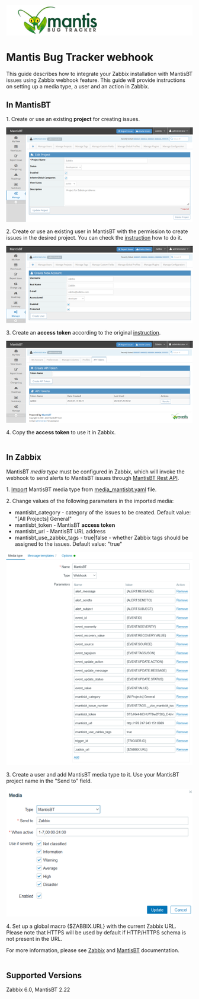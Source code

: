 ![](images/logo.png?raw=true)

# Mantis Bug Tracker webhook

This guide describes how to integrate your Zabbix installation with MantisBT issues using Zabbix webhook feature. This guide will provide instructions on setting up a media type, a user and an action in Zabbix.

## In MantisBT

1\. Create or use an existing **project** for creating issues.

[![](images/project_tn.png?raw=true)](images/project.png)

2\. Create or use an existing user in MantisBT with the permission to create issues in the desired project.
You can check the [instruction](https://support.mantishub.com/hc/en-us/articles/203574829-Creating-User-Accounts) how to do it.

[![](images/user_tn.png?raw=true)](images/user.png)

3\. Create an **access token** according to the original [instruction](https://support.mantishub.com/hc/en-us/articles/215787323-Connecting-to-MantisHub-APIs-using-API-Tokens).

[![](images/token_tn.png?raw=true)](images/token.png)

4\. Copy the **access token** to use it in Zabbix.
<br/><br/>

## In Zabbix

MantisBT _media type_ must be configured in Zabbix, which will invoke the webhook to send alerts to MantisBT issues through [MantisBT Rest API](https://www.mantisbt.org/docs/master/en-US/Developers_Guide/html/restapi.html).

1\. [Import](https://www.zabbix.com/documentation/6.0/manual/web_interface/frontend_sections/administration/mediatypes) MantisBT media type from [media_mantisbt.yaml](media_mantisbt.yaml) file.

2\. Change values of the following parameters in the imported media:

- mantisbt_category - category of the issues to be created. Default value: "[All Projects] General"
- mantisbt_token - MantisBT **access token**
- mantisbt_url - MantisBT URL address
- mantisbt_use_zabbix_tags - true|false - whether Zabbix tags should be assigned to the issues. Default value: "true"

[![](images/media_type_tn.png?raw=true)](images/media_type.png)

3\. Create a user and add MantisBT media type to it. Use your MantisBT project name in the "Send to" field.

[![](images/zabbix_user_tn.png?raw=true)](images/zabbix_user.png)

4\. Set up a global macro {$ZABBIX.URL} with the current Zabbix URL. Please note that HTTPS will be used by default if HTTP/HTTPS schema is not present in the URL.

For more information, please see [Zabbix](https://www.zabbix.com/documentation/6.0/manual/config/notifications) and [MantisBT](https://www.mantisbt.org/documentation.php) documentation.
<br/><br/>

## Supported Versions

Zabbix 6.0, MantisBT 2.22
